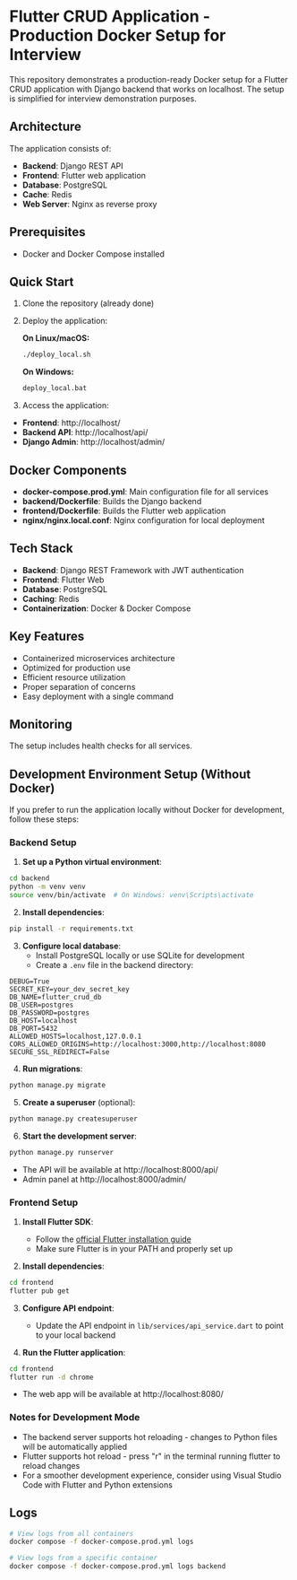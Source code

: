 # Flutter CRUD Application - Production Docker Setup for Interview

This repository demonstrates a production-ready Docker setup for a Flutter CRUD application with Django backend that works on localhost. The setup is simplified for interview demonstration purposes.

## Architecture

The application consists of:

- **Backend**: Django REST API
- **Frontend**: Flutter web application
- **Database**: PostgreSQL
- **Cache**: Redis
- **Web Server**: Nginx as reverse proxy

## Prerequisites

- Docker and Docker Compose installed

## Quick Start

1. Clone the repository (already done)

2. Deploy the application:

   **On Linux/macOS:**
   ```bash
   ./deploy_local.sh
   ```
   
   **On Windows:**
   ```cmd
   deploy_local.bat
   ```

3. Access the application:

- **Frontend**: http://localhost/ 
- **Backend API**: http://localhost/api/
- **Django Admin**: http://localhost/admin/

## Docker Components

- **docker-compose.prod.yml**: Main configuration file for all services
- **backend/Dockerfile**: Builds the Django backend
- **frontend/Dockerfile**: Builds the Flutter web application
- **nginx/nginx.local.conf**: Nginx configuration for local deployment

## Tech Stack

- **Backend**: Django REST Framework with JWT authentication
- **Frontend**: Flutter Web
- **Database**: PostgreSQL
- **Caching**: Redis
- **Containerization**: Docker & Docker Compose

## Key Features

- Containerized microservices architecture
- Optimized for production use
- Efficient resource utilization
- Proper separation of concerns
- Easy deployment with a single command

## Monitoring

The setup includes health checks for all services.

## Development Environment Setup (Without Docker)

If you prefer to run the application locally without Docker for development, follow these steps:

### Backend Setup

1. **Set up a Python virtual environment**:
```bash
cd backend
python -m venv venv
source venv/bin/activate  # On Windows: venv\Scripts\activate
```

2. **Install dependencies**:
```bash
pip install -r requirements.txt
```

3. **Configure local database**:
   - Install PostgreSQL locally or use SQLite for development
   - Create a `.env` file in the backend directory:
```
DEBUG=True
SECRET_KEY=your_dev_secret_key
DB_NAME=flutter_crud_db
DB_USER=postgres
DB_PASSWORD=postgres
DB_HOST=localhost
DB_PORT=5432
ALLOWED_HOSTS=localhost,127.0.0.1
CORS_ALLOWED_ORIGINS=http://localhost:3000,http://localhost:8080
SECURE_SSL_REDIRECT=False
```

4. **Run migrations**:
```bash
python manage.py migrate
```

5. **Create a superuser** (optional):
```bash
python manage.py createsuperuser
```

6. **Start the development server**:
```bash
python manage.py runserver
```
   - The API will be available at http://localhost:8000/api/
   - Admin panel at http://localhost:8000/admin/

### Frontend Setup

1. **Install Flutter SDK**:
   - Follow the [official Flutter installation guide](https://flutter.dev/docs/get-started/install)
   - Make sure Flutter is in your PATH and properly set up

2. **Install dependencies**:
```bash
cd frontend
flutter pub get
```

3. **Configure API endpoint**:
   - Update the API endpoint in `lib/services/api_service.dart` to point to your local backend

4. **Run the Flutter application**:
```bash
cd frontend
flutter run -d chrome
```
   - The web app will be available at http://localhost:8080/

### Notes for Development Mode

- The backend server supports hot reloading - changes to Python files will be automatically applied
- Flutter supports hot reload - press "r" in the terminal running flutter to reload changes
- For a smoother development experience, consider using Visual Studio Code with Flutter and Python extensions

## Logs

```bash
# View logs from all containers
docker compose -f docker-compose.prod.yml logs

# View logs from a specific container
docker compose -f docker-compose.prod.yml logs backend
```
